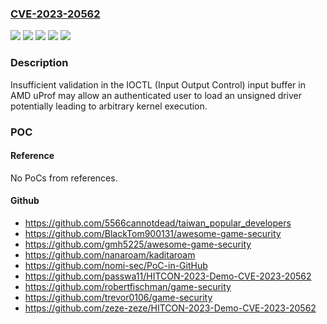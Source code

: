 ### [CVE-2023-20562](https://cve.mitre.org/cgi-bin/cvename.cgi?name=CVE-2023-20562)
![](https://img.shields.io/static/v1?label=Product&message=%CE%BCProf&color=blue)
![](https://img.shields.io/static/v1?label=Version&message=0%20&color=brightgreen)
![](https://img.shields.io/static/v1?label=Version&message=various%20%20&color=brightgreen)
![](https://img.shields.io/static/v1?label=Version&message=various%20&color=brightgreen)
![](https://img.shields.io/static/v1?label=Vulnerability&message=n%2Fa&color=blue)

### Description

Insufficient validation in the IOCTL (Input Output Control) input buffer in AMD uProf may allow an authenticated user to load an unsigned driver potentially leading to arbitrary kernel execution.

### POC

#### Reference
No PoCs from references.

#### Github
- https://github.com/5566cannotdead/taiwan_popular_developers
- https://github.com/BlackTom900131/awesome-game-security
- https://github.com/gmh5225/awesome-game-security
- https://github.com/nanaroam/kaditaroam
- https://github.com/nomi-sec/PoC-in-GitHub
- https://github.com/passwa11/HITCON-2023-Demo-CVE-2023-20562
- https://github.com/robertfischman/game-security
- https://github.com/trevor0106/game-security
- https://github.com/zeze-zeze/HITCON-2023-Demo-CVE-2023-20562

